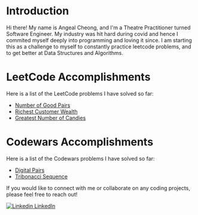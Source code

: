 # Introduction
Hi there! My name is Angeal Cheong, and I'm a Theatre Practitioner turned Software Engineer. My industry was hit hard during covid and hence I commited myself deeply into programming and loving it since. I am starting this as a challenge to myself to constantly practice leetcode problems, and to get better at Data Structures and Algorithms. 

# LeetCode Accomplishments
Here is a list of the LeetCode problems I have solved so far:

* [Number of Good Pairs](https://leetcode.com/problems/number-of-good-pairs/)
* [Richest Customer Wealth](https://leetcode.com/problems/richest-customer-wealth/)
* [Greatest Number of Candies](https://leetcode.com/problems/kids-with-the-greatest-number-of-candies/)


# Codewars Accomplishments
Here is a list of the Codewars problems I have solved so far:

* [Digital Pairs](https://www.codewars.com/kata/541c8630095125aba6000c00)
* [Tribonacci Sequence](https://www.codewars.com/kata/556deca17c58da83c00002db)


If you would like to connect with me or collaborate on any coding projects, please feel free to reach out! 


[![Linkedin](https://i.stack.imgur.com/gVE0j.png) LinkedIn](https://www.linkedin.com/in/angealchw2571/)
